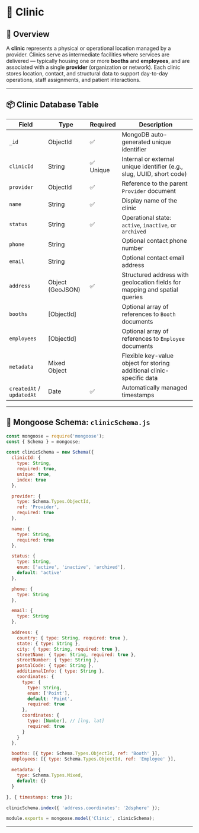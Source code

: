 # 🏥 Clinic

## 📖 Overview

A **clinic** represents a physical or operational location managed by a provider. Clinics serve as intermediate facilities where services are delivered — typically housing one or more **booths** and **employees**, and are associated with a single **provider** (organization or network). Each clinic stores location, contact, and structural data to support day-to-day operations, staff assignments, and patient interactions.

---

## 📦 Clinic Database Table

| Field                     | Type             | Required | Description                                                                |
| ------------------------- | ---------------- | -------- | -------------------------------------------------------------------------- |
| `_id`                     | ObjectId         | ✅        | MongoDB auto-generated unique identifier                                   |
| `clinicId`                | String           | ✅ Unique | Internal or external unique identifier (e.g., slug, UUID, short code)      |
| `provider`                | ObjectId         | ✅        | Reference to the parent `Provider` document                                |
| `name`                    | String           | ✅        | Display name of the clinic                                                 |
| `status`                  | String           | ✅        | Operational state: `active`, `inactive`, or `archived`                     |
| `phone`                   | String           |          | Optional contact phone number                                              |
| `email`                   | String           |          | Optional contact email address                                             |
| `address`                 | Object (GeoJSON) | ✅        | Structured address with geolocation fields for mapping and spatial queries |
| `booths`                  | \[ObjectId]      |          | Optional array of references to `Booth` documents                          |
| `employees`               | \[ObjectId]      |          | Optional array of references to `Employee` documents                       |
| `metadata`                | Mixed Object     |          | Flexible key-value object for storing additional clinic-specific data      |
| `createdAt` / `updatedAt` | Date             | ✅        | Automatically managed timestamps                                           |

---

## 🧾 Mongoose Schema: `clinicSchema.js`

```js
const mongoose = require('mongoose');
const { Schema } = mongoose;

const clinicSchema = new Schema({
  clinicId: {
    type: String,
    required: true,
    unique: true,
    index: true
  },

  provider: {
    type: Schema.Types.ObjectId,
    ref: 'Provider',
    required: true
  },

  name: {
    type: String,
    required: true
  },

  status: {
    type: String,
    enum: ['active', 'inactive', 'archived'],
    default: 'active'
  },

  phone: {
    type: String
  },

  email: {
    type: String
  },

  address: {
    country: { type: String, required: true },
    state: { type: String },
    city: { type: String, required: true },
    streetName: { type: String, required: true },
    streetNumber: { type: String },
    postalCode: { type: String },
    additionalInfo: { type: String },
    coordinates: {
      type: {
        type: String,
        enum: ['Point'],
        default: 'Point',
        required: true
      },
      coordinates: {
        type: [Number], // [lng, lat]
        required: true
      }
    }
  },

  booths: [{ type: Schema.Types.ObjectId, ref: 'Booth' }],
  employees: [{ type: Schema.Types.ObjectId, ref: 'Employee' }],

  metadata: {
    type: Schema.Types.Mixed,
    default: {}
  }

}, { timestamps: true });

clinicSchema.index({ 'address.coordinates': '2dsphere' });

module.exports = mongoose.model('Clinic', clinicSchema);
```

---
